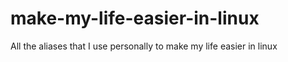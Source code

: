 # make-my-life-easier-in-linux
All the aliases that I use personally to make my life easier in linux 
